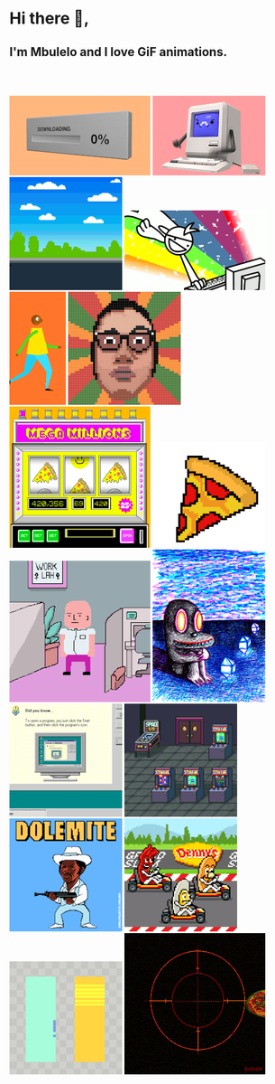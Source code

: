 # Hi there 👋, 
## I'm Mbulelo and I love GiF animations.
<br><br>

![gif-Animation](GiphyAnimations/ee.gif) ![gif-Animation](GiphyAnimations/nn.gif) ![gif-Animation](GiphyAnimations/cc.gif) ![gif-Animation](GiphyAnimations/ll.gif)
![gif-Animation](GiphyAnimations/aa.gif) ![gif-Animation](GiphyAnimations/ff.gif) ![gif-Animation](GiphyAnimations/kk.gif) ![gif-Animation](GiphyAnimations/hh.gif)
![gif-Animation](GiphyAnimations/mm.gif) ![gif-Animation](GiphyAnimations/jj.gif) ![gif-Animation](GiphyAnimations/gg.gif) ![gif-Animation](GiphyAnimations/dd.gif)
![gif-Animation](GiphyAnimations/ii.gif) ![gif-Animation](GiphyAnimations/bb.gif) ![gif-Animation](GiphyAnimations/oo.gif) ![gif-Animation](GiphyAnimations/pp.gif)




<!--
**mbulelo-damba/mbulelo-damba** is a ✨ _special_ ✨ repository because its `README.md` (this file) appears on your GitHub profile.

Here are some ideas to get you started:

- 🔭 I’m currently working on ...
- 🌱 I’m currently learning ...
- 👯 I’m looking to collaborate on ...
- 🤔 I’m looking for help with ...
- 💬 Ask me about ...
- 📫 How to reach me: ...
- 😄 Pronouns: ...
- ⚡ Fun fact: ...
-->
